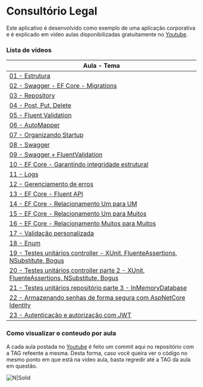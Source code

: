 # Consultório Legal

Este aplicativo é desenvolvido como exemplo de uma aplicação corporativa e é explicado em video aulas disponibilizadas gratuitamente no [Youtube](https://www.youtube.com/playlist?list=PLbq2QKd5ieAt0H551D_0E4bGIYRxbq5HL).


### Lista de vídeos
| Aula - Tema |
| ----------- |
| [01 - Estrutura](https://youtu.be/emxEas0AOiQ) |
| [02 - Swagger - EF Core - Migrations](https://youtu.be/v-Qc_ek-gwE) |
| [03 - Repository](https://youtu.be/ADU0R7Pjwzc) |
| [04 - Post, Put, Delete](https://youtu.be/U56ly54RT-I) |
| [05 - Fluent Validation](https://youtu.be/Qsf7W2jNZSA) |
| [06 - AutoMapper](https://youtu.be/jYTPRki83z0) |
| [07 - Organizando Startup](https://youtu.be/TVgxND9i8c0) |
| [08 - Swagger](https://youtu.be/S1kmnKQXarI) |
| [09 - Swagger + FluentValidation](https://youtu.be/f8Pf8QmRoNw) |
| [10 - EF Core - Garantindo integridade estrutural](https://youtu.be/hWgfj8V9i6U) |
| [11 - Logs](https://youtu.be/u9UREKdQD70) |
| [12 - Gerenciamento de erros](https://youtu.be/9YIgWqXZQlQ) |
| [13 - EF Core - Fluent API](https://youtu.be/bLGSPrCixvc) |
| [14 - EF Core - Relacionamento Um para UM](https://youtu.be/gLICibYuo1U) |
| [15 - EF Core - Relacionamento Um para Muitos](https://youtu.be/OZVtSO8k9sA) |
| [16 - EF Core - Relacionamento Muitos para Muitos](https://youtu.be/tsPCUVoYe18) |
| [17 - Validação personalizada](https://youtu.be/V09FM3IXEb0) |
| [18 - Enum](https://youtu.be/NIok0HHkS1A) |
| [19 - Testes unitários controller - XUnit, FluenteAssertions, NSubstitute, Bogus](https://youtu.be/J8p_N6mK44I) |
| [20 - Testes unitários controller parte 2 - XUnit, FluenteAssertions, NSubstitute, Bogus](https://youtu.be/Lyx8wfy7WCE) |
| [21 - Testes unitários repositório parte 3 - InMemoryDatabase](https://youtu.be/4klu6OWAW-A) |
| [22 - Armazenando senhas de forma segura com AspNetCore Identity](https://youtu.be/C9bMtak-_Is) |
| [23 - Autenticação e autorização com JWT](https://youtu.be/SN1FiCkvbYo) |



### Como visualizar o conteudo por aula
A cada aula postada no [Youtube](https://www.youtube.com/playlist?list=PLbq2QKd5ieAt0H551D_0E4bGIYRxbq5HL) é feito um commit aqui no repositório com a TAG refeente a mesma. Desta forma, caso você queira ver o código no mesmo ponto em que está na video aula, basta regredir até a TAG da aula em questão. 

![N|Solid](https://i.postimg.cc/3NpcS9WP/image.png)
